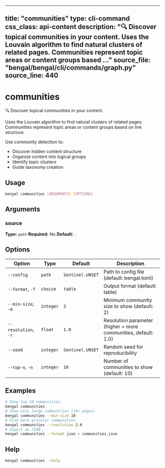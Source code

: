 
---
title: "communities"
type: cli-command
css_class: api-content
description: "🔍 Discover topical communities in your content.  Uses the Louvain algorithm to find natural clusters of related pages. Communities represent topic areas or content groups based ..."
source_file: "bengal/bengal/cli/commands/graph.py"
source_line: 440
---

# communities

🔍 Discover topical communities in your content.

Uses the Louvain algorithm to find natural clusters of related pages.
Communities represent topic areas or content groups based on link structure.

Use community detection to:
- Discover hidden content structure
- Organize content into logical groups
- Identify topic clusters
- Guide taxonomy creation


## Usage

```bash
bengal communities [ARGUMENTS] [OPTIONS]
```

## Arguments

### source

**Type:** `path`
**Required:** No
**Default:** `.`


## Options

| Option | Type | Default | Description |
|--------|------|---------|-------------|
| `--config` |`path` |`Sentinel.UNSET` |Path to config file (default: bengal.toml) |
| `--format`, `-f` |`choice` |`table` |Output format (default: table) |
| `--min-size`, `-m` |`integer` |`2` |Minimum community size to show (default: 2) |
| `--resolution`, `-r` |`float` |`1.0` |Resolution parameter (higher = more communities, default: 1.0) |
| `--seed` |`integer` |`Sentinel.UNSET` |Random seed for reproducibility |
| `--top-n`, `-n` |`integer` |`10` |Number of communities to show (default: 10) |


## Examples

```bash
# Show top 10 communities
bengal communities
# Show only large communities (10+ pages)
bengal communities --min-size 10
# Find more granular communities
bengal communities --resolution 2.0
# Export as JSON
bengal communities --format json > communities.json
```



## Help

```bash
bengal communities --help
```
